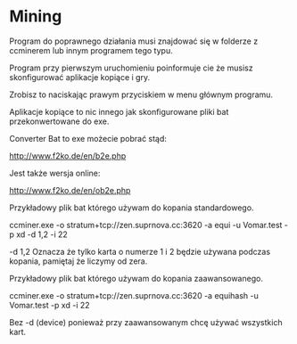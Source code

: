 # Mining

Program do poprawnego działania musi znajdować się w folderze z ccminerem lub innym programem tego typu.

Program przy pierwszym uruchomieniu poinformuje cie że musisz skonfigurować aplikacje kopiące i gry.

Zrobisz to naciskając prawym przyciskiem w menu głównym programu.

Aplikacje kopiące to nic innego jak skonfigurowane pliki bat przekonwertowane do exe.

Converter Bat to exe możecie pobrać stąd:

http://www.f2ko.de/en/b2e.php

Jest także wersja online:

http://www.f2ko.de/en/ob2e.php

Przykładowy plik bat którego używam do kopania standardowego.

ccminer.exe -o stratum+tcp://zen.suprnova.cc:3620 -a equi -u Vomar.test -p xd -d 1,2 -i 22

-d 1,2 Oznacza że tylko karta o numerze 1 i 2 będzie używana podczas kopania, pamiętaj że liczymy od zera.

Przykładowy plik bat którego używam do kopania zaawansowanego.

ccminer.exe -o stratum+tcp://zen.suprnova.cc:3620 -a equihash -u Vomar.test -p xd -i 22

Bez -d (device) ponieważ przy zaawansowanym chcę używać wszystkich kart.
